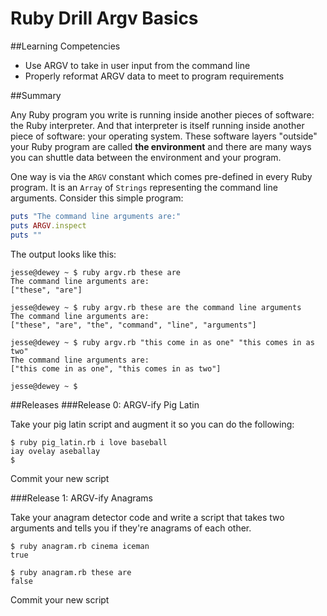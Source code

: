 # Ruby Drill Argv Basics

##Learning Competencies
* Use ARGV to take in user input from the command line
* Properly reformat ARGV data to meet to program requirements

##Summary

 Any Ruby program you write is running inside another pieces of software: the Ruby interpreter.  And that interpreter is itself running inside another piece of software: your operating system.  These software layers "outside" your Ruby program are called **the environment** and there are many ways you can shuttle data between the environment and your program.

One way is via the `ARGV` constant which comes pre-defined in every Ruby program.  It is an `Array` of `Strings` representing the command line arguments.  Consider this simple program:

```ruby
puts "The command line arguments are:"
puts ARGV.inspect
puts ""
```

The output looks like this:

```text
jesse@dewey ~ $ ruby argv.rb these are
The command line arguments are:
["these", "are"]

jesse@dewey ~ $ ruby argv.rb these are the command line arguments
The command line arguments are:
["these", "are", "the", "command", "line", "arguments"]

jesse@dewey ~ $ ruby argv.rb "this come in as one" "this comes in as two"
The command line arguments are:
["this come in as one", "this comes in as two"]

jesse@dewey ~ $
```

##Releases
###Release 0: ARGV-ify Pig Latin

Take your pig latin script and augment it so you can do the following:

```
$ ruby pig_latin.rb i love baseball
iay ovelay aseballay
$
```

Commit your new script

###Release 1: ARGV-ify Anagrams

Take your anagram detector code and write a script that takes two arguments and tells you if they're anagrams of each other.

```text
$ ruby anagram.rb cinema iceman
true

$ ruby anagram.rb these are
false
```

Commit your new script
